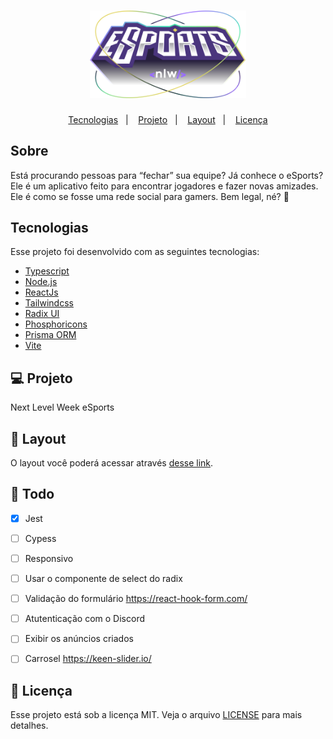 <h1 align="center">
    <img alt="NLW-eSports" title="" src=".github/logo-nlw.svg" width="250px" />
</h1>
<p align="center">
  <a href="#rocket-tecnologias">Tecnologias</a>&nbsp;&nbsp;&nbsp;|&nbsp;&nbsp;&nbsp;
  <a href="#-projeto">Projeto</a>&nbsp;&nbsp;&nbsp;|&nbsp;&nbsp;&nbsp;
  <a href="#-layout">Layout</a>&nbsp;&nbsp;&nbsp;|&nbsp;&nbsp;&nbsp;
  <a href="#memo-licença">Licença</a>
</p>



## Sobre

Está procurando pessoas para “fechar” sua equipe? Já conhece o eSports? Ele é um aplicativo feito para encontrar jogadores e fazer novas amizades. Ele é como se fosse uma rede social para gamers. Bem legal, né? 💙

## Tecnologias

Esse projeto foi desenvolvido com as seguintes tecnologias:


- [Typescript](https://www.typescriptlang.org/)
- [Node.js](https://nodejs.org/en/)
- [ReactJs](https://reactjs.org)
- [Tailwindcss](https://tailwindcss.com/)
- [Radix UI](https://www.radix-ui.com/)
- [Phosphoricons](https://phosphoricons.com/)
- [Prisma ORM](https://www.prisma.io//)
- [Vite](https://vitejs.dev/)

## 💻 Projeto

Next Level Week eSports

## 🔖 Layout

O layout você poderá acessar através [desse link](https://www.figma.com/file/Dyzy79bRaBq3PY7MyrZOlf/NLW-eSports-(Community)?node-id=0%3A1).

## :construction: Todo

- [x] Jest
- [ ]  Cypess
- [ ] Responsivo
- [ ] Usar o componente de select do radix
- [ ] Validação do formulário https://react-hook-form.com/
- [ ] Atutenticação com o Discord
- [ ] Exibir os anúncios criados
- [ ] Carrosel https://keen-slider.io/



## :memo: Licença

Esse projeto está sob a licença MIT. Veja o arquivo [LICENSE](LICENSE) para mais detalhes.
